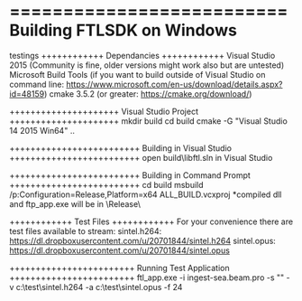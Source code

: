 ==========================
Building FTLSDK on Windows
==========================
testings
++++++++++++
Dependancies
++++++++++++
Visual Studio 2015 (Community is fine, older versions might work also but are untested)
Microsoft Build Tools (if you want to build outside of Visual Studio on command line: https://www.microsoft.com/en-us/download/details.aspx?id=48159)
cmake 3.5.2 (or greater: https://cmake.org/download/)

+++++++++++++++++++++
Visual Studio Project
+++++++++++++++++++++
mkdir build
cd build
cmake -G "Visual Studio 14 2015 Win64" ..

+++++++++++++++++++++++++
Building in Visual Studio
+++++++++++++++++++++++++
open build\libftl.sln in Visual Studio

+++++++++++++++++++++++++
Building in Command Prompt
+++++++++++++++++++++++++
cd build
msbuild /p:Configuration=Release,Platform=x64 ALL_BUILD.vcxproj
*compiled dll and ftp_app.exe will be in \Release\

++++++++++++
Test Files
++++++++++++
For your convenience there are test files available to stream:
sintel.h264: https://dl.dropboxusercontent.com/u/20701844/sintel.h264
sintel.opus: https://dl.dropboxusercontent.com/u/20701844/sintel.opus

++++++++++++++++++++++++
Running Test Application
++++++++++++++++++++++++
ftl_app.exe -i ingest-sea.beam.pro -s "<beam stream key>" -v c:\test\sintel.h264 -a c:\test\sintel.opus -f 24

